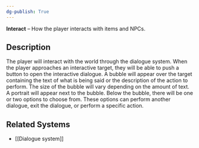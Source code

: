 ```yaml
---
dg-publish: True 
---
```

**Interact** – How the player interacts with items and NPCs.
## Description
The player will interact with the world through the dialogue system. 
When the player approaches an interactive target, they will be able to push a button to open the interactive dialogue.
A bubble will appear over the target containing the text of what is being said or the description of the action to perform. The size of the bubble will vary depending on the amount of text.
A portrait will appear next to the bubble.
Below the bubble, there will be one or two options to choose from. These options can perform another dialogue, exit the dialogue, or perform a specific action.
## Related Systems
- [[Dialogue system]]